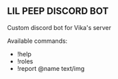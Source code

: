 ## LIL PEEP DISCORD BOT

Custom discord bot for Vika's server

Available commands:

- !help
- !roles
- !report @name text/img
